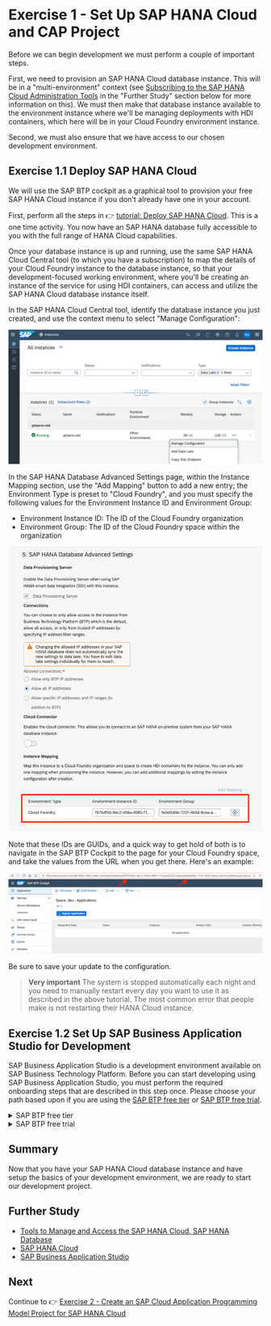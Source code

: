 # Exercise 1 - Set Up SAP HANA Cloud and CAP Project

Before we can begin development we must perform a couple of important steps.

First, we need to provision an SAP HANA Cloud database instance. This will be in a "multi-environment" context (see [Subscribing to the SAP HANA Cloud Administration Tools](https://help.sap.com/docs/hana-cloud/sap-hana-cloud-administration-guide/subscribing-to-sap-hana-cloud-administration-tools) in the "Further Study" section below for more information on this). We must then make that database instance available to the environment instance where we'll be managing deployments with HDI containers, which here will be in your Cloud Foundry environment instance.

Second, we must also ensure that we have access to our chosen development environment.

## Exercise 1.1 Deploy SAP HANA Cloud

We will use the SAP BTP cockpit as a graphical tool to provision your free SAP HANA Cloud instance if you don't already have one in your account.

First, perform all the steps in 👉 [tutorial: Deploy SAP HANA Cloud](https://developers.sap.com/tutorials/hana-cloud-deploying.html). This is a one time activity. You now have an SAP HANA database fully accessible to you with the full range of HANA Cloud capabilities.  

Once your database instance is up and running, use the same SAP HANA Cloud Central tool (to which you have a subscription) to map the details of your Cloud Foundry instance to the database instance, so that your development-focused working environment, where you'll be creating an instance of the service for using HDI containers, can access and utilize the SAP HANA Cloud database instance itself.

In the SAP HANA Cloud Central tool, identify the database instance you just created, and use the context menu to select "Manage Configuration":

![Selecting Manage Configuration in the context menu](../../images/ex1/selecting_manage_configuration.png)

In the SAP HANA Database Advanced Settings page, within the Instance Mapping section, use the "Add Mapping" button to add a new entry; the Environment Type is preset to "Cloud Foundry", and you must specify the following values for the Environment Instance ID and Environment Group:

* Environment Instance ID: The ID of the Cloud Foundry organization
* Environment Group: The ID of the Cloud Foundry space within the organization

![Adding a mapping](../../images/ex1/adding_a_mapping.png)

Note that these IDs are GUIDs, and a quick way to get hold of both is to navigate in the SAP BTP Cockpit to the page for your Cloud Foundry space, and take the values from the URL when you get there. Here's an example:

![Org and Space IDs in URL](../../images/ex1/org_and_space_ids_in_url.png)

Be sure to save your update to the configuration.

> **Very important** The system is stopped automatically each night and you need to manually restart every day you want to use it as described in the above tutorial. The most common error that people make is not restarting their HANA Cloud instance.

## Exercise 1.2 Set Up SAP Business Application Studio for Development

SAP Business Application Studio is a development environment available on SAP Business Technology Platform. Before you can start developing using SAP Business Application Studio, you must perform the required onboarding steps that are described in this step once. Please choose your path based upon if you are using the [SAP BTP free tier](https://developers.sap.com/tutorials/btp-free-tier-account.html) or [SAP BTP free trial](https://developers.sap.com/tutorials/hcp-create-trial-account.html).

<details><summary>SAP BTP free tier</summary>

1. If you are using the [SAP BTP free tier](https://developers.sap.com/tutorials/btp-free-tier-account.html), then complete the following steps

1. From you SAP BTP Global Account in the SAP BTP Cockpit, select the subaccount in which you want to enable the SAP Business Application Studio subscription.

1. From the navigation area, click Service Marketplace.
   ![Service Marketplace](../../images/ex1/service_marketplace.png)

1. In the Service Marketplace page, search for `studio`.
   ![Search for Studio](../../images/ex1/studio.png)

1. Click Actions icon (three dots) to open the list of available actions.
   ![Three Dots](../../images/ex1/three_dots.png)

1. Click Create to launch the wizard for subscribing to SAP Business Application Studio.
   ![Create](../../images/ex1/create.png)

1. In the wizard verify that `SAP Business Application Studio` is selected in the Service field and `free` is selected in the Plan field.
   ![Free Plan](../../images/ex1/free.png)

1. Click `Create` to subscribe to SAP Business Application Studio.

</details>

<details><summary>SAP BTP free trial</summary>

1. If you are using the [SAP BTP free trial](https://developers.sap.com/tutorials/hcp-create-trial-account.html), then perform all the steps in [this tutorial - Set Up SAP Business Application Studio for Development](https://developers.sap.com/tutorials/appstudio-onboarding.html)

</details>

## Summary

Now that you have your SAP HANA Cloud database instance and have setup the basics of your development environment, we are ready to start our development project.

## Further Study

* [Tools to Manage and Access the SAP HANA Cloud, SAP HANA Database](https://developers.sap.com/tutorials/hana-cloud-mission-trial-3.html)
* [SAP HANA Cloud](https://community.sap.com/topics/hana)
* [SAP Business Application Studio](https://community.sap.com/topics/business-application-studio)

## Next

Continue to 👉 [Exercise 2 - Create an SAP Cloud Application Programming Model Project for SAP HANA Cloud](../ex2/README.md)

